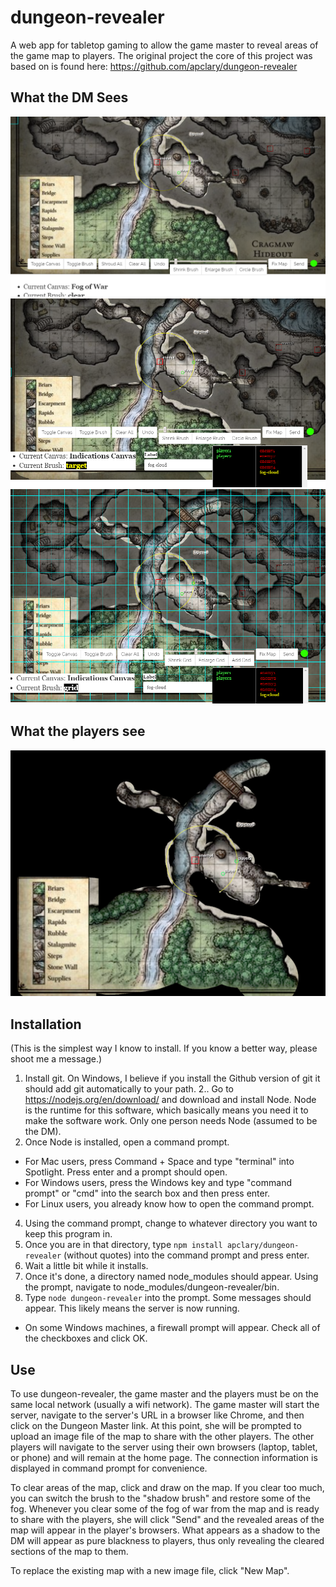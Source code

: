 dungeon-revealer
================

A web app for tabletop gaming to allow the game master to reveal areas of the game map to players.
The original project the core of this project was based on is found here: https://github.com/apclary/dungeon-revealer

What the DM Sees
----------------
![alt text](https://raw.githubusercontent.com/patkilleen/dungeon_revealer/master/dungeon_revealer/public/images/dm-example-fow.PNG "DM's Fog of war view")
![alt text](https://raw.githubusercontent.com/patkilleen/dungeon_revealer/master/dungeon_revealer/public/images/dm-example-labels.PNG "DM's Label view")
![alt text](https://raw.githubusercontent.com/patkilleen/dungeon_revealer/master/dungeon_revealer/public/images/dm-example-grid.PNG "DM's Grid view")

What the players see
--------------------
![alt text](https://raw.githubusercontent.com/patkilleen/dungeon_revealer/master/dungeon_revealer/public/images/player-example.PNG "Player's view")


Installation
------------
(This is the simplest way I know to install. If you know a better way, please shoot me a message.)

1. Install git. On Windows, I believe if you install the Github version of git it should add git automatically to your path.
2.. Go to https://nodejs.org/en/download/ and download and install Node. Node is the runtime for this software, which basically means you need it to make the software work. Only one person needs Node (assumed to be the DM). 
3. Once Node is installed, open a command prompt. 
  * For Mac users, press Command + Space and type "terminal" into Spotlight. Press enter and a prompt should open. 
  * For Windows users, press the Windows key and type "command prompt" or "cmd" into the search box and then press enter.
  * For Linux users, you already know how to open the command prompt.
4. Using the command prompt, change to whatever directory you want to keep this program in. 
5. Once you are in that directory, type `npm install apclary/dungeon-revealer` (without quotes) into the command prompt and press enter.
6. Wait a little bit while it installs.
7. Once it's done, a directory named node_modules should appear. Using the prompt, navigate to node_modules/dungeon-revealer/bin.
8. Type `node dungeon-revealer` into the prompt. Some messages should appear. This likely means the server is now running. 
  * On some Windows machines, a firewall prompt will appear. Check all of the checkboxes and click OK.

Use
---

To use dungeon-revealer, the game master and the players must be on the same local network (usually a wifi network). The game master will start the server, navigate to the server's URL in a browser like Chrome, and then click on the Dungeon Master link. At this point, she will be prompted to upload an image file of the map to share with the other players. The other players will navigate to the server using their own browsers (laptop, tablet, or phone) and will remain at the home page. The connection information is displayed in command prompt for convenience.

To clear areas of the map, click and draw on the map. If you clear too much, you can switch the brush to the "shadow brush" and restore some of the fog. Whenever you clear some of the fog of war from the map and is ready to share with the players, she will click "Send" and the revealed areas of the map will appear in the player's browsers. What appears as a shadow to the DM will appear as pure blackness to players, thus only revealing the cleared sections of the map to them.

To replace the existing map with a new image file, click "New Map".



